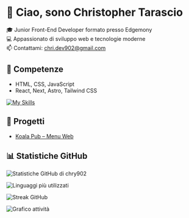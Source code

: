 # 👋 Ciao, sono Christopher Tarascio

🎓 Junior Front-End Developer formato presso Edgemony  
💻 Appassionato di sviluppo web e tecnologie moderne  
📫 Contattami: [chri.dev902@gmail.com](mailto:chri.dev902@gmail.com)

## 🚀 Competenze
- HTML, CSS, JavaScript
- React, Next, Astro, Tailwind CSS

[![My Skills](https://skillicons.dev/icons?i=html,css,js,react,astro,tailwind)](https://skillicons.dev)





## 📂 Progetti
- [Koala Pub – Menu Web](https://koala-two-gamma.vercel.app/)

## 📊 Statistiche GitHub
![Statistiche GitHub di chry902](https://github-readme-stats.vercel.app/api?username=chry902&show_icons=true&theme=radical)


![Linguaggi più utilizzati](https://github-readme-stats.vercel.app/api/top-langs/?username=chry902&layout=compact&theme=radical)


![Streak GitHub](https://streak-stats.demolab.com/?user=chry902&theme=radical)


![Grafico attività](https://github-readme-activity-graph.vercel.app/graph?username=chry902&theme=dracula)



